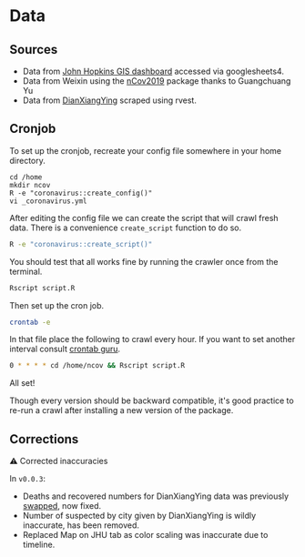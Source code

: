 # Data

## Sources

- Data from [John Hopkins GIS dashboard](https://gisanddata.maps.arcgis.com/apps/opsdashboard/index.html#/bda7594740fd40299423467b48e9ecf6) accessed via googlesheets4.
- Data from Weixin using the [nCov2019](https://github.com/GuangchuangYu/nCov2019) package thanks to Guangchuang Yu
- Data from [DianXiangYing](https://ncov.dxy.cn/ncovh5/view/pneumonia) scraped using rvest.

## Cronjob

To set up the cronjob, recreate your config file somewhere in your home directory.

```
cd /home
mkdir ncov
R -e "coronavirus::create_config()"
vi _coronavirus.yml
```

After editing the config file we can create the script that will crawl fresh data. There is a convenience `create_script` function to do so.

```bash
R -e "coronavirus::create_script()"
```

You should test that all works fine by running the crawler once from the terminal.

```bash
Rscript script.R
```

Then set up the cron job.

```bash
crontab -e
```

In that file place the following to crawl every hour. If you want to set another interval consult [crontab guru](https://crontab.guru/).

```bash
0 * * * * cd /home/ncov && Rscript script.R
```

All set!

Though every version should be backward compatible, it's good practice to re-run a crawl after installing a new version of the package. 

## Corrections

:warning: Corrected inaccuracies

In `v0.0.3`:

- Deaths and recovered numbers for DianXiangYing data was previously [swapped](https://github.com/JohnCoene/coronavirus/issues/2), now fixed.
- Number of suspected by city given by DianXiangYing is wildly inaccurate, has been removed.
- Replaced Map on JHU tab as color scaling was inaccurate due to timeline.
